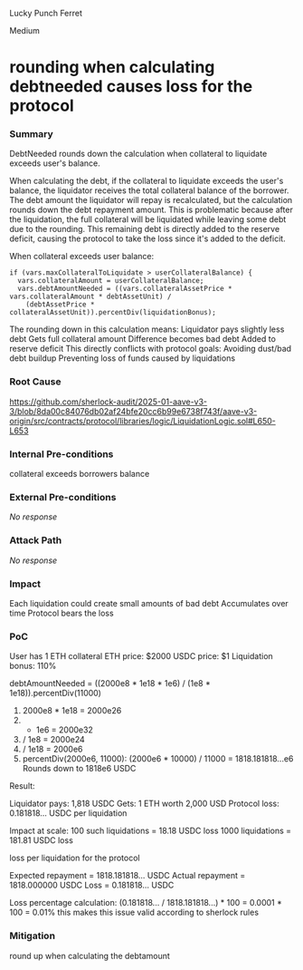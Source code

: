 Lucky Punch Ferret

Medium

# rounding when calculating debtneeded causes loss for the protocol

### Summary

DebtNeeded rounds down the calculation when collateral to liquidate exceeds user's balance.

When calculating the debt, if the collateral to liquidate exceeds the user's balance, the liquidator receives the total collateral balance of the borrower. The debt amount the liquidator will repay is recalculated, but the calculation rounds down the debt repayment amount. This is problematic because after the liquidation, the full collateral will be liquidated while leaving some debt due to the rounding. This remaining debt is directly added to the reserve deficit, causing the protocol to take the loss since it's added to the deficit.


 When collateral exceeds user balance:

    if (vars.maxCollateralToLiquidate > userCollateralBalance) {
      vars.collateralAmount = userCollateralBalance;
      vars.debtAmountNeeded = ((vars.collateralAssetPrice * vars.collateralAmount * debtAssetUnit) /
        (debtAssetPrice * collateralAssetUnit)).percentDiv(liquidationBonus);

The rounding down in this calculation means:
Liquidator pays slightly less debt
Gets full collateral amount
Difference becomes bad debt
Added to reserve deficit
This directly conflicts with protocol goals:
Avoiding dust/bad debt buildup
Preventing loss of funds caused by liquidations


### Root Cause

https://github.com/sherlock-audit/2025-01-aave-v3-3/blob/8da00c84076db02af24bfe20cc6b99e6738f743f/aave-v3-origin/src/contracts/protocol/libraries/logic/LiquidationLogic.sol#L650-L653

### Internal Pre-conditions

collateral exceeds borrowers balance

### External Pre-conditions

_No response_

### Attack Path

_No response_

### Impact

Each liquidation could create small amounts of bad debt
Accumulates over time
Protocol bears the loss

### PoC

User has 1 ETH collateral
ETH price: $2000
USDC price: $1
Liquidation bonus: 110%

debtAmountNeeded = ((2000e8 * 1e18 * 1e6) / (1e8 * 1e18)).percentDiv(11000)

1. 2000e8 * 1e18 = 2000e26
2. * 1e6 = 2000e32
3. / 1e8 = 2000e24
4. / 1e18 = 2000e6
5. percentDiv(2000e6, 11000):
   (2000e6 * 10000) / 11000 = 1818.181818...e6
   Rounds down to 1818e6 USDC


Result:

Liquidator pays: 1,818 USDC
Gets: 1 ETH worth 2,000 USD
Protocol loss: 0.181818... USDC per liquidation

Impact at scale:
100 such liquidations = 18.18 USDC loss
1000 liquidations = 181.81 USDC loss

loss per liquidation for the protocol

Expected repayment = 1818.181818... USDC
Actual repayment = 1818.000000 USDC
Loss = 0.181818... USDC

Loss percentage calculation:
(0.181818... / 1818.181818...) * 100
= 0.0001 * 100
= 0.01%
this makes this issue valid according to sherlock rules

### Mitigation

round up when calculating the debtamount